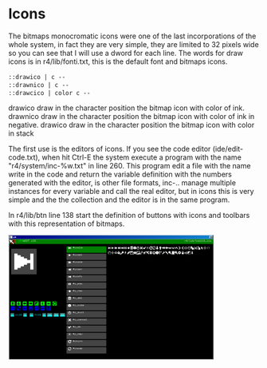# Icons

The bitmaps monocromatic icons were one of the last incorporations of the whole system, in fact they are very simple, they are limited to 32 pixels wide so you can see that I will use a dword for each line.
The words for draw icons is in r4/lib/fonti.txt, this is the default font and bitmaps icons.

```
::drawico | c --
::drawnico | c --
::drawcico | color c --
```

drawico draw in the character position the bitmap icon with color of ink.
drawnico draw in the character position the bitmap icon with color of ink in negative.
drawico draw in the character position the bitmap icon with color in stack

The first use is the editors of icons. If you see the code editor (ide/edit-code.txt), when hit Ctrl-E the system execute a program with the name "r4/system/inc-%w.txt" in line 260.
This program edit a file with the name write in the code and return the variable definition with the numbers generated with the editor, is other file formats, inc-.. manage multiple instances for every variable and call the real editor, but in icons this is very simple and the the collection and the editor is in the same program.

In r4/lib/btn line 138 start the definition of buttons with icons and toolbars with this representation of bitmaps.

![Icon Editor](../img/7-editico.png)

